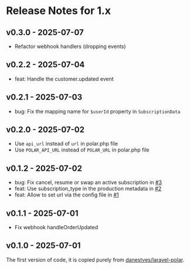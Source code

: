 # Release Notes for 1.x

## v0.3.0 - 2025-07-07

* Refactor webhook handlers (dropping events)

## v0.2.2 - 2025-07-04

* feat: Handle the customer.updated event

## v0.2.1 - 2025-07-03

* bug: Fix the mapping name for `$userId` property in `SubscriptionData`

## v0.2.0 - 2025-07-02

* Use `api_url` instead of `url` in polar.php file
* Use `POLAR_API_URL` instead of `POLAR_URL` in polar.php file

## v0.1.2 - 2025-07-02

* bug: Fix cancel, resume or swap an active subscription in [#3](https://github.com/confetticode/laravel-polar/pull/3)
* feat: Use subscription_type in the production metadata in [#2](https://github.com/confetticode/laravel-polar/pull/2)
* feat: Allow to set url via the config file in [#1](https://github.com/confetticode/laravel-polar/pull/1)

## v0.1.1 - 2025-07-01

* Fix webhook handleOrderUpdated

## v0.1.0 - 2025-07-01

The first version of code, it is copied purely from [danestves/laravel-polar](https://github.com/danestves/laravel-polar).
